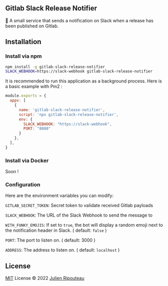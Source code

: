 <div align="center>
  <img src="https://i.imgur.com/rZtYZ0t.png" alt="" />
  <h2>
    Gitlab Slack Release Notifier
  </h2>
</div>

🤖 A small service that sends a notification on Slack when a release has been published on Gitlab.

## Installation

### Install via npm

```bash
npm install -g gitlab-slack-release-notifier
SLACK_WEBHOOK=https://slack-webhook gitlab-slack-release-notifier
```

It is recommended to run this application as a background process. Here is a basic example with Pm2 : 
```js
module.exports = {
  apps: [
    {
      name: 'gitlab-slack-release-notifier',
      script: 'npx gitlab-slack-release-notifier',
      env: {
        SLACK_WEBHOOK: "https://slack-webhook",
        PORT: "8080"
      }
    },
  ],
}
```

### Install via Docker

Soon !

### Configuration

Here are the environment variables you can modify:

`GITLAB_SECRET_TOKEN`: Secret token to validate received Gitlab payloads

`SLACK_WEBHOOK`: The URL of the Slack Webhook to send the message to

`WITH_FUNKY_EMOJIS`: If set to `true`, the bot will display a random emoji next to the notification header in Slack. ( default: `false` ) 

`PORT`: The port to listen on. ( default: 3000 )

`ADDRESS`: The address to listen on. ( default: `localhost` )

## License

[MIT](./LICENSE.md) License © 2022 [Julien Ripouteau](https://github.com/Julien-R44)
